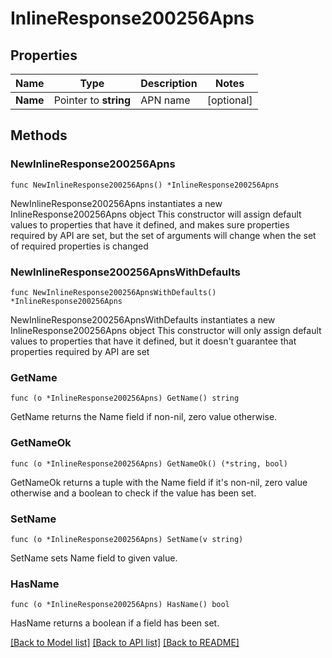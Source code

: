# InlineResponse200256Apns

## Properties

Name | Type | Description | Notes
------------ | ------------- | ------------- | -------------
**Name** | Pointer to **string** | APN name | [optional] 

## Methods

### NewInlineResponse200256Apns

`func NewInlineResponse200256Apns() *InlineResponse200256Apns`

NewInlineResponse200256Apns instantiates a new InlineResponse200256Apns object
This constructor will assign default values to properties that have it defined,
and makes sure properties required by API are set, but the set of arguments
will change when the set of required properties is changed

### NewInlineResponse200256ApnsWithDefaults

`func NewInlineResponse200256ApnsWithDefaults() *InlineResponse200256Apns`

NewInlineResponse200256ApnsWithDefaults instantiates a new InlineResponse200256Apns object
This constructor will only assign default values to properties that have it defined,
but it doesn't guarantee that properties required by API are set

### GetName

`func (o *InlineResponse200256Apns) GetName() string`

GetName returns the Name field if non-nil, zero value otherwise.

### GetNameOk

`func (o *InlineResponse200256Apns) GetNameOk() (*string, bool)`

GetNameOk returns a tuple with the Name field if it's non-nil, zero value otherwise
and a boolean to check if the value has been set.

### SetName

`func (o *InlineResponse200256Apns) SetName(v string)`

SetName sets Name field to given value.

### HasName

`func (o *InlineResponse200256Apns) HasName() bool`

HasName returns a boolean if a field has been set.


[[Back to Model list]](../README.md#documentation-for-models) [[Back to API list]](../README.md#documentation-for-api-endpoints) [[Back to README]](../README.md)


